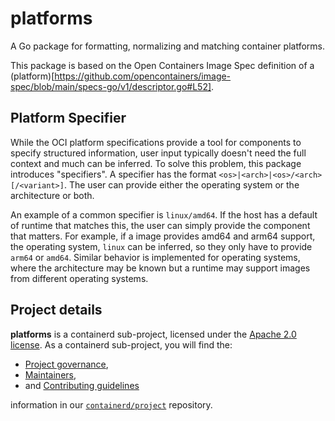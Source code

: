# platforms

A Go package for formatting, normalizing and matching container platforms.

This package is based on the Open Containers Image Spec definition of a (platform)[https://github.com/opencontainers/image-spec/blob/main/specs-go/v1/descriptor.go#L52].

## Platform Specifier

While the OCI platform specifications provide a tool for components to
specify structured information, user input typically doesn't need the full
context and much can be inferred. To solve this problem, this package introduces
"specifiers". A specifier has the format
`<os>|<arch>|<os>/<arch>[/<variant>]`.  The user can provide either the
operating system or the architecture or both.

An example of a common specifier is `linux/amd64`. If the host has a default
of runtime that matches this, the user can simply provide the component that
matters. For example, if a image provides amd64 and arm64 support, the
operating system, `linux` can be inferred, so they only have to provide
`arm64` or `amd64`. Similar behavior is implemented for operating systems,
where the architecture may be known but a runtime may support images from
different operating systems.

## Project details

**platforms** is a containerd sub-project, licensed under the [Apache 2.0 license](./LICENSE).
As a containerd sub-project, you will find the:
 * [Project governance](https://github.com/containerd/project/blob/main/GOVERNANCE.md),
 * [Maintainers](https://github.com/containerd/project/blob/main/MAINTAINERS),
 * and [Contributing guidelines](https://github.com/containerd/project/blob/main/CONTRIBUTING.md)

information in our [`containerd/project`](https://github.com/containerd/project) repository.